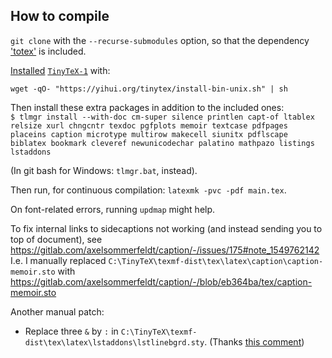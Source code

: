
## How to compile

`git clone` with the `--recurse-submodules` option,
so that the dependency ['totex'](https://github.com/tfiers/totex) is included.

[Installed][1] [`TinyTeX-1`][2] with:
```
wget -qO- "https://yihui.org/tinytex/install-bin-unix.sh" | sh
```
[1]: https://yihui.org/tinytex/#installation
[2]: https://github.com/rstudio/tinytex-releases

Then install these extra packages in addition to the included ones: \
`$ tlmgr install --with-doc cm-super silence printlen capt-of ltablex relsize xurl chngcntr texdoc pgfplots memoir textcase pdfpages placeins caption microtype multirow makecell siunitx pdflscape biblatex bookmark cleveref newunicodechar palatino mathpazo listings lstaddons`

(In git bash for Windows: `tlmgr.bat`, instead).

<!-- Then: `xelatex main.tex` (note, `xelatex`, not `xetex`) -->

<!-- For continous compilation: `latexmk -pvc -pdfxe main.tex`. -->

Then run, for continuous compilation: `latexmk -pvc -pdf main.tex`.

On font-related errors, running `updmap` might help.

To fix internal links to sidecaptions not working (and instead sending you to top of document), see https://gitlab.com/axelsommerfeldt/caption/-/issues/175#note_1549762142
I.e. I manually replaced `C:\TinyTeX\texmf-dist\tex\latex\caption\caption-memoir.sto`
with https://gitlab.com/axelsommerfeldt/caption/-/blob/eb364ba/tex/caption-memoir.sto

Another manual patch:
- Replace three `&` by `:` in `C:\TinyTeX\texmf-dist\tex\latex\lstaddons\lstlinebgrd.sty`.
  (Thanks [this comment](https://tex.stackexchange.com/questions/451532/recent-issues-with-lstlinebgrd-package-with-listings-after-the-latters-updates#comment1281207_451538))

